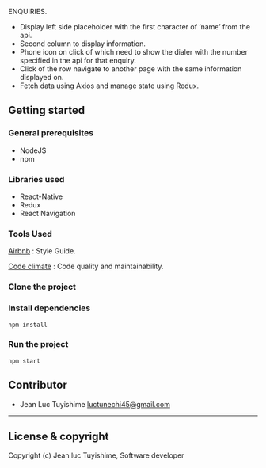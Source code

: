 ENQUIRIES.

-   Display left side placeholder with the first character of ‘name’ from the api.
-   Second column to display information.
-   Phone icon on click of which need to show the dialer with the number specified in the api for that enquiry.
-   Click of the row navigate to another page with the same information displayed on.
-   Fetch data using Axios and manage state using Redux.

## Getting started

### General prerequisites

-   NodeJS
-   npm

### Libraries used

- React-Native
- Redux
- React Navigation

### Tools Used

[Airbnb](https://github.com/airbnb/javascript) : Style Guide.

[Code climate](https://codeclimate.com/about/) : Code quality and maintainability.

### Clone the project

### Install dependencies

`npm install`

### Run the project

`npm start`

## Contributor

-   Jean Luc Tuyishime <luctunechi45@gmail.com>

---

## License & copyright

Copyright (c) Jean luc Tuyishime, Software developer